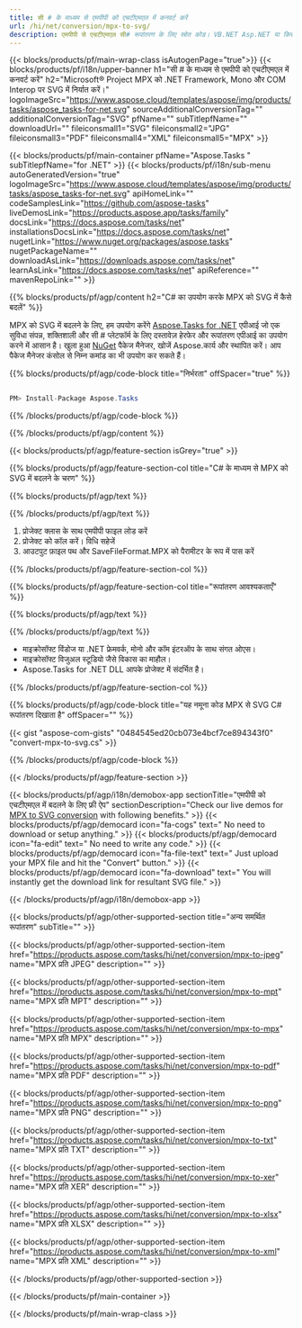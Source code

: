 ```yaml
---
title: सी # के माध्यम से एमपीपी को एचटीएमएल में कनवर्ट करें 
url: /hi/net/conversion/mpx-to-svg/ 
description: एमपीपी से एचटीएमएल सी# रूपांतरण के लिए स्रोत कोड। VB.NET Asp.NET या किसी .NET आधारित एप्लिकेशन के भीतर SVG रूपांतरण के लिए बैच MPX फ़ाइलों के लिए API उदाहरण कोड का उपयोग करें।
---
```


{{< blocks/products/pf/main-wrap-class isAutogenPage="true">}}
{{< blocks/products/pf/i18n/upper-banner h1="सी # के माध्यम से एमपीपी को एचटीएमएल में कनवर्ट करें" h2="Microsoft® Project MPX को .NET Framework, Mono और COM Interop पर SVG में निर्यात करें।" logoImageSrc="https://www.aspose.cloud/templates/aspose/img/products/tasks/aspose_tasks-for-net.svg" sourceAdditionalConversionTag="" additionalConversionTag="SVG" pfName="" subTitlepfName="" downloadUrl="" fileiconsmall1="SVG" fileiconsmall2="JPG" fileiconsmall3="PDF" fileiconsmall4="XML" fileiconsmall5="MPX" >}}

{{< blocks/products/pf/main-container pfName="Aspose.Tasks " subTitlepfName="for .NET" >}}
{{< blocks/products/pf/i18n/sub-menu autoGeneratedVersion="true" logoImageSrc="https://www.aspose.cloud/templates/aspose/img/products/tasks/aspose_tasks-for-net.svg" apiHomeLink="" codeSamplesLink="https://github.com/aspose-tasks" liveDemosLink="https://products.aspose.app/tasks/family" docsLink="https://docs.aspose.com/tasks/net" installationsDocsLink="https://docs.aspose.com/tasks/net" nugetLink="https://www.nuget.org/packages/aspose.tasks" nugetPackageName="" downloadAsLink="https://downloads.aspose.com/tasks/net" learnAsLink="https://docs.aspose.com/tasks/net" apiReference="" mavenRepoLink="" >}}

{{% blocks/products/pf/agp/content h2="C# का उपयोग करके MPX को SVG में कैसे बदलें" %}}

MPX को SVG में बदलने के लिए, हम उपयोग करेंगे
 [Aspose.Tasks for .NET](https://products.aspose.com/tasks/net)
 एपीआई जो एक सुविधा संपन्न, शक्तिशाली और सी # प्लेटफॉर्म के लिए दस्तावेज़ हेरफेर और रूपांतरण एपीआई का उपयोग करने में आसान है। खुला हुआ
 [NuGet](https://www.nuget.org/packages/aspose.tasks)
 पैकेज मैनेजर, खोजें
 Aspose.कार्य
 और स्थापित करें। आप पैकेज मैनेजर कंसोल से निम्न कमांड का भी उपयोग कर सकते हैं।

{{% blocks/products/pf/agp/code-block title="निर्भरता" offSpacer="true" %}}

```cs

PM> Install-Package Aspose.Tasks

```

{{% /blocks/products/pf/agp/code-block %}}

{{% /blocks/products/pf/agp/content %}}

{{< blocks/products/pf/agp/feature-section isGrey="true" >}}

{{% blocks/products/pf/agp/feature-section-col title="C# के माध्यम से MPX को SVG में बदलने के चरण" %}}

{{% blocks/products/pf/agp/text %}}

{{% /blocks/products/pf/agp/text %}}

1. प्रोजेक्ट क्लास के साथ एमपीपी फाइल लोड करें
1. प्रोजेक्ट को कॉल करें। विधि सहेजें
1. आउटपुट फ़ाइल पथ और SaveFileFormat.MPX को पैरामीटर के रूप में पास करें

{{% /blocks/products/pf/agp/feature-section-col %}}

{{% blocks/products/pf/agp/feature-section-col title="रूपांतरण आवश्यकताएँ" %}}

{{% blocks/products/pf/agp/text %}}

{{% /blocks/products/pf/agp/text %}}

- माइक्रोसॉफ्ट विंडोज या .NET फ्रेमवर्क, मोनो और कॉम इंटरऑप के साथ संगत ओएस।
- माइक्रोसॉफ्ट विजुअल स्टूडियो जैसे विकास का माहौल।
- Aspose.Tasks for .NET DLL आपके प्रोजेक्ट में संदर्भित है।

{{% /blocks/products/pf/agp/feature-section-col %}}

{{% blocks/products/pf/agp/code-block title="यह नमूना कोड MPX से SVG C# रूपांतरण दिखाता है" offSpacer="" %}}

{{< gist "aspose-com-gists" "0484545ed20cb073e4bcf7ce894343f0" "convert-mpx-to-svg.cs" >}}

{{% /blocks/products/pf/agp/code-block %}}

{{< /blocks/products/pf/agp/feature-section >}}

<!-- aboutfile Starts -->

{{< blocks/products/pf/agp/i18n/demobox-app sectionTitle="एमपीपी को एचटीएमएल में बदलने के लिए फ्री ऐप" sectionDescription="Check our live demos for [MPX to SVG conversion](https://products.aspose.app/tasks/conversion/mpx-to-svg) with following benefits." >}}
        {{< blocks/products/pf/agp/democard icon="fa-cogs" text=" No need to download or setup anything." >}}
        {{< blocks/products/pf/agp/democard icon="fa-edit" text=" No need to write any code." >}}
        {{< blocks/products/pf/agp/democard icon="fa-file-text" text=" Just upload your MPX file and hit the \"Convert\" button." >}}
        {{< blocks/products/pf/agp/democard icon="fa-download" text=" You will instantly get the download link for resultant SVG file." >}}

{{< /blocks/products/pf/agp/i18n/demobox-app >}}

<!-- aboutfile Ends -->

{{< blocks/products/pf/agp/other-supported-section title="अन्य समर्थित रूपांतरण" subTitle="" >}}

{{< blocks/products/pf/agp/other-supported-section-item href="https://products.aspose.com/tasks/hi/net/conversion/mpx-to-jpeg" name="MPX प्रति JPEG" description="" >}}

{{< blocks/products/pf/agp/other-supported-section-item href="https://products.aspose.com/tasks/hi/net/conversion/mpx-to-mpt" name="MPX प्रति MPT" description="" >}}

{{< blocks/products/pf/agp/other-supported-section-item href="https://products.aspose.com/tasks/hi/net/conversion/mpx-to-mpx" name="MPX प्रति MPX" description="" >}}

{{< blocks/products/pf/agp/other-supported-section-item href="https://products.aspose.com/tasks/hi/net/conversion/mpx-to-pdf" name="MPX प्रति PDF" description="" >}}

{{< blocks/products/pf/agp/other-supported-section-item href="https://products.aspose.com/tasks/hi/net/conversion/mpx-to-png" name="MPX प्रति PNG" description="" >}}

{{< blocks/products/pf/agp/other-supported-section-item href="https://products.aspose.com/tasks/hi/net/conversion/mpx-to-txt" name="MPX प्रति TXT" description="" >}}

{{< blocks/products/pf/agp/other-supported-section-item href="https://products.aspose.com/tasks/hi/net/conversion/mpx-to-xer" name="MPX प्रति XER" description="" >}}

{{< blocks/products/pf/agp/other-supported-section-item href="https://products.aspose.com/tasks/hi/net/conversion/mpx-to-xlsx" name="MPX प्रति XLSX" description="" >}}

{{< blocks/products/pf/agp/other-supported-section-item href="https://products.aspose.com/tasks/hi/net/conversion/mpx-to-xml" name="MPX प्रति XML" description="" >}}



{{< /blocks/products/pf/agp/other-supported-section >}}

{{< /blocks/products/pf/main-container >}}
    
{{< /blocks/products/pf/main-wrap-class >}}